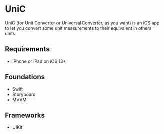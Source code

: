 # UniC

UniC (for Unit Converter or Universal Converter, as you want) is an iOS app to let you convert some unit measurements to their equivalent in others units

## Requirements
- iPhone or iPad on iOS 13+

## Foundations
- Swift
- Storyboard
- MVVM

## Frameworks
- UIKit
